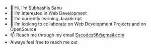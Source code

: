 - 👋 Hi, I’m Subhashis Sahu
- 👀 I’m interested in Web Development
- 🌱 I’m currently learning JavaScript
- 💞️ I’m looking to collaborate on Web Development Projects and on OpenSource
- 📫 Reach me through my email Sscodes56@gmail.com
- Always feel free to reach me out 

<!---
SubhashisSahu2/SubhashisSahu2 is a ✨ special ✨ repository because its `README.md` (this file) appears on your GitHub profile.
You can click the Preview link to take a look at your changes.
--->
